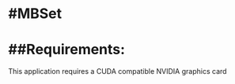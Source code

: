 #MBSet
=====

##Requirements:
=====
This application requires a CUDA compatible NVIDIA graphics card
